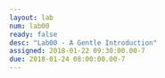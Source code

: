 ```yaml
---
layout: lab
num: lab00
ready: false
desc: "Lab00 - A Gentle Introduction"
assigned: 2018-01-22 09:30:00.00-7
due: 2018-01-24 08:00:00.00-7
---
```


